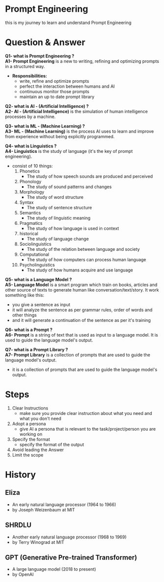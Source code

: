 # Prompt Engineering

this is my journey to learn and understand Prompt Engineering

# Question & Answer

**Q1- what is Prompt Engineering ?** <br />
**A1- Prompt Engineering** is a new to writing, refining and optimizing prompts in a structured way.
- **Responsibilities:**
    - write, refine and optimize prompts
    - perfect the interaction between humans and AI
    - continuous monitor those prompts
    - maintain an up to date prompt library

**Q2- what is AI - (Artificial Intelligence) ?** <br />
**A2- AI - (Artificial Intelligence)** is the simulation of human intelligence processes by a machine.

**Q3- what is ML - (Machine Learning) ?** <br />
**A3- ML - (Machine Learning)** is the process AI uses to learn and improve from experience without being explicitly programmed.

**Q4- what is Linguistics ?** <br />
**A4- Linguistics** is the study of language (it's the key of prompt engineering).
- consist of 10 things:
    1. Phonetics
        - The study of how speech sounds are produced and perceived
    2. Phonology
        - The study of sound patterns and changes
    3. Morphology
        - The study of word structure
    4. Syntax
        - The study of sentence structure
    5. Semantics
        - The study of linguistic meaning
    6. Pragmatics
        - The study of how language is used in context
    7. historical
        - The study of language change
    8. Sociolinguistics
        - The study of the relation between language and society
    9. Computational
        - The study of how computers can process human language
    10. Psycholinguistics
        - The study of how humans acquire and use language

**Q5- what is a Language Model ?** <br />
**A5- Language Model** is a smart program which train on books, articles and other source of texts to generate human like conversation/text/story.
It work something like this:
- you give a sentence as input
- it will analyze the sentence as per grammar rules, order of words and other things
- and it will generate a continuation of the sentence as per it's training

**Q6- what is a Prompt ?** <br />
**A6- Prompt** is a string of text that is used as input to a language model. It is used to guide the language model's output.

**Q7- what is a Prompt Library ?** <br />
**A7- Prompt Library** is a collection of prompts that are used to guide the language model's output.
- it is a collection of prompts that are used to guide the language model's output.

# Steps
1. Clear Instructions
    - make sure you provide clear instruction about what you need and what you don't need
2. Adopt a persona
    - give AI a persona that is relevant to the task/project/person you are working on
3. Specify the format
    - specify the format of the output
4. Avoid leading the Answer
5. Limit the scope

# History
## Eliza
- An early natural language processor (1964 to 1966)
- by Joseph Weizenbaum at MIT

## SHRDLU
- Another early natural language processor (1968 to 1969)
- by Terry Winograd at MIT

## GPT (Generative Pre-trained Transformer)
- A large language model (2018 to present)
- by OpenAI

